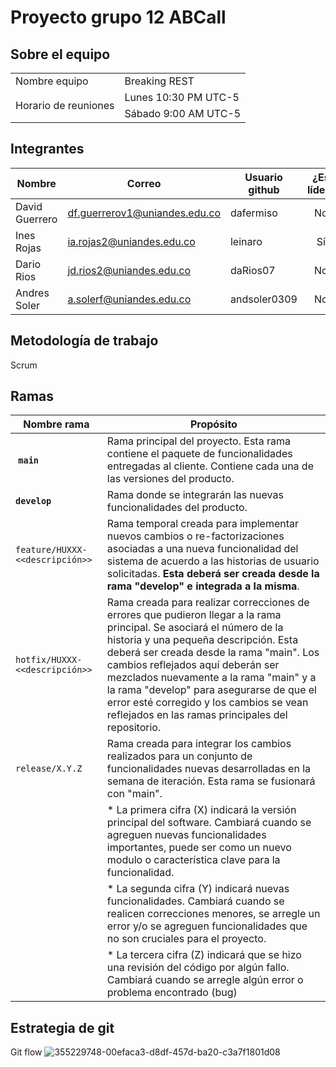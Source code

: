 # Proyecto grupo 12 ABCall

## Sobre el equipo
<table border="0">
 <tr>
  <td>Nombre equipo</td>
  <td>Breaking REST</td>
 </tr>

 <tr>
  <td rowspan="2">Horario de reuniones</td>
  <td>Lunes 10:30 PM UTC-5</td>
 </tr>
<tr>
  
  <td>Sábado 9:00 AM UTC-5</td>
 </tr>
</table>


## Integrantes
| Nombre  | Correo                | Usuario github              | ¿Es líder?         |
|---------|-----------------------| --------------------------- | :------------------: |
| David Guerrero    | df.guerrerov1@uniandes.edu.co      |dafermiso | No |
| Ines Rojas   | ia.rojas2@uniandes.edu.co    | leinaro | Sí|
| Dario Rios | jd.rios2@uniandes.edu.co    | daRios07 | No |
| Andres Soler   | a.solerf@uniandes.edu.co     | andsoler0309 | No |


## Metodología de trabajo
Scrum

## Ramas
Nombre rama | Propósito
-- | --
 **`main`**|  Rama principal del proyecto. Esta rama contiene el paquete de funcionalidades entregadas al cliente. Contiene cada una de las versiones del producto.
**`develop`**| Rama donde se integrarán las nuevas funcionalidades del producto.
`feature/HUXXX-<<descripción>>` | Rama temporal creada para implementar nuevos cambios o re-factorizaciones asociadas a una nueva funcionalidad del sistema de acuerdo a las historias de usuario solicitadas. **Esta deberá ser creada desde la rama "develop" e integrada a la misma**.
`hotfix/HUXXX-<<descripción>>` | Rama creada para realizar correcciones de errores que pudieron llegar a la rama principal. Se asociará el número de la historia y una pequeña descripción. Esta deberá ser creada desde la rama "main". Los cambios reflejados aquí deberán ser mezclados nuevamente a la rama "main" y a la rama "develop" para asegurarse de que el error esté corregido y los cambios se vean reflejados en las ramas principales del repositorio.
`release/X.Y.Z` | Rama creada para integrar los cambios realizados para un conjunto de funcionalidades nuevas desarrolladas en la semana de iteración. Esta rama se fusionará con "main". |
|| * La primera cifra (X) indicará la versión principal del software. Cambiará cuando se agreguen nuevas funcionalidades importantes, puede ser como un nuevo modulo o característica clave para la funcionalidad.
|| * La segunda cifra (Y) indicará nuevas funcionalidades. Cambiará cuando se realicen correcciones menores, se arregle un error y/o se agreguen funcionalidades que no son cruciales para el proyecto.
|| * La tercera cifra (Z) indicará que se hizo una revisión del código por algún fallo. Cambiará cuando se arregle algún error o problema encontrado (bug)

## Estrategia de git
Git flow
![355229748-00efaca3-d8df-457d-ba20-c3a7f1801d08](https://github.com/user-attachments/assets/78a0c59b-4e54-4f50-b43e-6994adfe977c)

